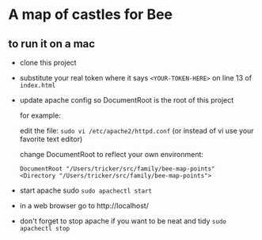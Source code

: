 # A map of castles for Bee


## to run it on a mac

* clone this project
* substitute your real token where it says `<YOUR-TOKEN-HERE>` on line 13 of `index.html`
* update apache config so DocumentRoot is the root of this project

    for example:

    edit the file: `sudo vi /etc/apache2/httpd.conf` (or instead of vi use your favorite text editor)

    change DocumentRoot to reflect your own environment:
    ```
    DocumentRoot "/Users/tricker/src/family/bee-map-points"
    <Directory "/Users/tricker/src/family/bee-map-points">
    ```
* start apache sudo `sudo apachectl start`
* in a web browser go to http://localhost/

* don't forget to stop apache if you want to be neat and tidy `sudo apachectl stop`